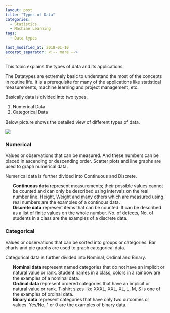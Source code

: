 ```yaml
---
layout: post
title: "Types of Data"
categories:
  - Statistics
  - Machine Learning
tags:
  - Data types

last_modified_at: 2018-01-10
excerpt_separator: <!-- more -->
---
```


This topic explains the types of data and its applications.
<!-- more -->

<p>The Datatypes are extremely basic to understand the most of the concepts in routine life. It is a prerequisite for many of the applications like statistical measurements, machine learning and project management, etc.</p>

Basically data is divided into two types.
<ol>
  <li> Numerical Data </li>
  <li> Categorical Data </li>
</ol>
  
Below picture shows the detailed view of different types of data.

![]({{"/images/Types_data.png"|absolute_url}})

### Numerical

Values or observations that can be measured. And these numbers can be placed in ascending or descending order. Scatter plots and line graphs are used to graph numerical data.

Numerical data is further divided into Continuous and Discrete.

<ul style="list-style-type:none">

<li>  <b>Continuous data</b> represent measurements; their possible values cannot be counted and can only be described using intervals on the real number line.
Height, Weight and many others which are measured using real numbers are the examples of a continous data.</li>

<li>  <b>Discrete data</b> represent items that can be counted. It can be described as a list of finite values on the whole number.
No. of defects, No. of students in a class are the examples of a discrete data.</li>

</ul>

### Categorical

Values or observations that can be sorted into groups or categories. Bar charts and pie graphs are used to graph categorical data.

Categorical data is further divided into Nominal, Ordinal and Binary.

<ul style="list-style-type:none">

<li>  <b>Nominal data</b> represent named categories that do not have an implicit or natural value or rank.
Student names in a class, colors in a rainbow are the examples of a nominal data.</li>

<li>  <b>Ordinal data</b> represent ordered categories that have an implicit or natural value or rank.
T-shirt sizes like XXXL, XXL, XL, L, M, S is one of the examples of ordinal data.</li>

<li>  <b>Binary data</b> represent categories that have only two outcomes or values.
Yes/No, 1 or 0 are the examples of binary data.</li>

</ul>
